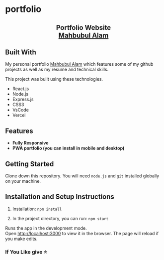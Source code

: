 # portfolio


<h2 align="center">
  Portfolio Website<br/>
  <a href="https://promahbubul.vercel.app/" target="_blank">Mahbubul Alam</a>
</h2>


## Built With

My personal portfolio <a href="https://promahbubul.vercel.app/" target="_blank">Mahbubul Alam</a> which features some of my github projects as well as my resume and technical skills.<br/>

This project was built using these technologies.

- React.js
- Node.js
- Express.js
- CSS3
- VsCode
- Vercel

## Features
- **Fully Responsive**
- **PWA portfolio (you can install in mobile and desktop)**

## Getting Started

Clone down this repository. You will need `node.js` and `git` installed globally on your machine.

## Installation and Setup Instructions

1. Installation: `npm install`

2. In the project directory, you can run: `npm start`

Runs the app in the development mode.\
Open [http://localhost:3000](http://localhost:3000) to view it in the browser.
The page will reload if you make edits.


### If You Like give ⭐


